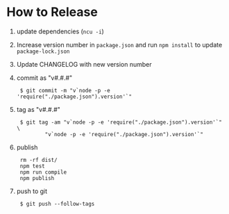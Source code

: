 # How to Release

1. update dependencies (`ncu -i`)

2. Increase version number in `package.json` and run `npm install` to update
   `package-lock.json`

3. Update CHANGELOG with new version number

4. commit as "v#.#.#"

        $ git commit -m "v`node -p -e 'require("./package.json").version'`"

3. tag as "v#.#.#"

        $ git tag -am "v`node -p -e 'require("./package.json").version'`" \
                "v`node -p -e 'require("./package.json").version'`"

4. publish

        rm -rf dist/
        npm test
        npm run compile
        npm publish

5. push to git

        $ git push --follow-tags

